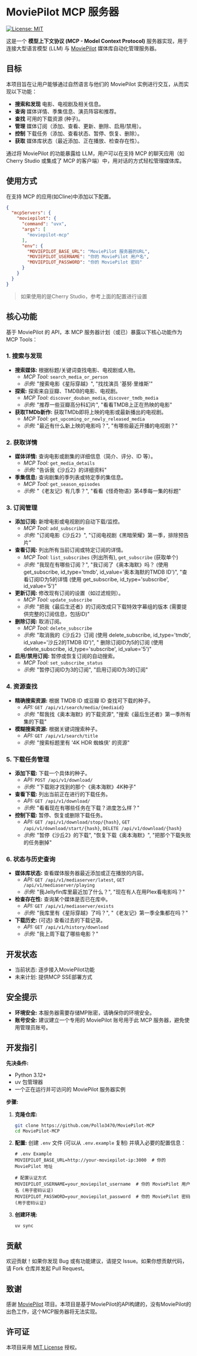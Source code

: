 # MoviePilot MCP 服务器

[![License: MIT](https://img.shields.io/badge/License-MIT-yellow.svg)](https://opensource.org/licenses/MIT)

这是一个 **模型上下文协议 (MCP - Model Context Protocol)** 服务器实现，用于连接大型语言模型 (LLM)
与 [MoviePilot](https://github.com/jxxghp/MoviePilot) 媒体库自动化管理服务器。

## 目标

本项目旨在让用户能够通过自然语言与他们的 MoviePilot 实例进行交互，从而实现以下功能：

* **搜索和发现** 电影、电视剧及相关信息。
* **查询** 媒体详情、季集信息、演员阵容和推荐。
* **查找** 可用的下载资源 (种子)。
* **管理** 媒体订阅（添加、查看、更新、删除、启用/禁用）。
* **控制** 下载任务（添加、查看状态、暂停、恢复、删除）。
* **获取** 媒体库状态（最近添加、正在播放、检查存在性）。

通过将 MoviePilot 的功能暴露给 LLM，用户可以在支持 MCP 的聊天应用（如 Cherry Studio 或集成了 MCP 的客户端）中，用对话的方式轻松管理媒体库。

## 使用方式

在支持 MCP 的应用(如Cline)中添加以下配置。

```json
{
  "mcpServers": {
    "moviepilot": {
      "command": "uvx",
      "args": [
        "moviepilot-mcp"
      ],
      "env": {
        "MOVIEPILOT_BASE_URL": "MoviePilot 服务器的URL",
        "MOVIEPILOT_USERNAME": "你的 MoviePilot 用户名",
        "MOVIEPILOT_PASSWORD": "你的 MoviePilot 密码"
      }
    }
  }
}
```

> 如果使用的是Cherry Studio，参考上面的配置进行设置

## 核心功能

基于 MoviePilot 的 API，本 MCP 服务器计划（或已）暴露以下核心功能作为 MCP Tools：

### 1. 搜索与发现

* **搜索媒体:** 根据标题/关键词查找电影、电视剧或人物。
    * *MCP Tool:* `search_media_or_person`
    * *示例:* "搜索电影《星际穿越》", "找找演员 '基努·里维斯'"
* **探索:** 探索来自豆瓣、TMDB的电影、电视剧。
  * *MCP Tool:* `discover_douban_media`, `discover_tmdb_media`
  * *示例:* "推荐一些豆瓣高分科幻片", "看看TMDB上正在热映的电影"
* **获取TMDb新作:** 获取TMDb即将上映的电影或最新播出的电视剧。
    * *MCP Tool:* `get_upcoming_or_newly_released_media`
    * *示例:* "最近有什么新上映的电影吗？", "有哪些最近开播的电视剧？"

### 2. 获取详情

* **媒体详情:** 查询电影或剧集的详细信息（简介、评分、ID 等）。
    * *MCP Tool:* `get_media_details`
    * *示例:* "告诉我《沙丘2》的详细资料"
* **季集信息:** 查询剧集的季列表或特定季的集信息。
    * *MCP Tool:* `get_season_episodes`
    * *示例:* "《老友记》有几季？", "看看《怪奇物语》第4季每一集的标题"

### 3. 订阅管理

* **添加订阅:** 新增电影或电视剧的自动下载/监控。
    * *MCP Tool:* `add_subscribe`
    * *示例:* "订阅电影《沙丘2》", "订阅电视剧《黑暗荣耀》第一季，排除预告片"
* **查看订阅:** 列出所有当前订阅或特定订阅的详情。
  * *MCP Tool:* `list_subscribes` (列出所有), `get_subscribe` (获取单个)
  * *示例:* "我现在有哪些订阅？", "我订阅了《奥本海默》吗？ (使用 get_subscribe, id_type='tmdb', id_value='奥本海默的TMDB
    ID')", "查看订阅ID为5的详情 (使用 get_subscribe, id_type='subscribe', id_value='5')"
* **更新订阅:** 修改现有订阅的设置（如过滤规则）。
  * *MCP Tool:* `update_subscribe`
  * *示例:* "把我《最后生还者》的订阅改成只下载特效字幕组的版本 (需要提供完整的订阅信息，包括ID)"
* **删除订阅:** 取消订阅。
  * *MCP Tool:* `delete_subscribe`
  * *示例:* "取消我的《沙丘2》订阅 (使用 delete_subscribe, id_type='tmdb', id_value='沙丘2的TMDB ID')", "
    删除订阅ID为5的订阅 (使用 delete_subscribe, id_type='subscribe', id_value='5')"
* **启用/禁用订阅:** 暂停或恢复订阅的自动搜索。
  * *MCP Tool:* `set_subscribe_status`
  * *示例:* "暂停订阅ID为3的订阅", "启用订阅ID为3的订阅"

### 4. 资源查找

* **精确搜索资源:** 根据 TMDB ID 或豆瓣 ID 查找可下载的种子。
  * *API:* `GET /api/v1/search/media/{mediaid}`
  * *示例:* "帮我找《奥本海默》的下载资源", "搜索《最后生还者》第一季所有集的下载"
* **模糊搜索资源:** 根据关键词搜索种子。
  * *API:* `GET /api/v1/search/title`
  * *示例:* "搜索标题里有 '4K HDR 蜘蛛侠' 的资源"

### 5. 下载任务管理

* **添加下载:** 下载一个具体的种子。
    * *API:* `POST /api/v1/download/`
    * *示例:* "下载刚才找到的那个《奥本海默》4K种子"
* **查看下载:** 列出当前正在进行的下载任务。
    * *API:* `GET /api/v1/download/`
    * *示例:* "看看现在有哪些任务在下载？进度怎么样？"
* **控制下载:** 暂停、恢复或删除下载任务。
    * *API:* `GET /api/v1/download/stop/{hash}`, `GET /api/v1/download/start/{hash}`, `DELETE /api/v1/download/{hash}`
    * *示例:* "暂停《沙丘2》的下载", "恢复下载《奥本海默》", "把那个下载失败的任务删掉"

### 6. 状态与历史查询

* **媒体库状态:** 查看媒体服务器最近添加或正在播放的内容。
    * *API:* `GET /api/v1/mediaserver/latest`, `GET /api/v1/mediaserver/playing`
    * *示例:* "我Jellyfin库里最近加了什么？", "现在有人在用Plex看电影吗？"
* **检查存在性:** 查询某个媒体是否已在库中。
    * *API:* `GET /api/v1/mediaserver/exists`
    * *示例:* "我库里有《星际穿越》了吗？", "《老友记》第一季全集都在吗？"
* **下载历史:** (可选) 查看过去的下载记录。
    * *API:* `GET /api/v1/history/download`
    * *示例:* "我上周下载了哪些电影？"

## 开发状态

* 当前状态: 逐步接入MoviePilot功能
* 未来计划: 提供MCP SSE部署方式

## 安全提示

* **环境安全:** 本服务器需要存储MP账密，请确保你的环境安全。
* **账号安全:** 建议建立一个专用的 MoviePilot 账号用于此 MCP 服务器，避免使用管理员账号。

## 开发指引

**先决条件:**

* Python 3.12+
* uv 包管理器
* 一个正在运行并可访问的 MoviePilot 服务器实例

**步骤:**

1. **克隆仓库:**
   ```bash
   git clone https://github.com/Pollo3470/MoviePilot-MCP
   cd MoviePilot-MCP
   ```
2. **配置:**
   创建 `.env` 文件 (可以从 `.env.example` 复制) 并填入必要的配置信息：
    ```dotenv
    # .env Example
    MOVIEPILOT_BASE_URL=http://your-moviepilot-ip:3000  # 你的 MoviePilot 地址

    # 配置认证方式
    MOVIEPILOT_USERNAME=your_moviepilot_username  # 你的 MoviePilot 用户名 (用于密码认证)
    MOVIEPILOT_PASSWORD=your_moviepilot_password  # 你的 MoviePilot 密码 (用于密码认证)
    ```
3. **创建环境:**
   ```bash
   uv sync
   ```

## 贡献

欢迎贡献！如果你发现 Bug 或有功能建议，请提交 Issue。如果你想贡献代码，请 Fork 仓库并发起 Pull Request。

## 致谢

感谢 [MoviePilot](https://github.com/jxxghp/MoviePilot) 项目。本项目是基于MoviePilot的API构建的，没有MoviePilot的出色工作，这个MCP服务器将无法实现。

## 许可证

本项目采用 [MIT License](LICENSE) 授权。